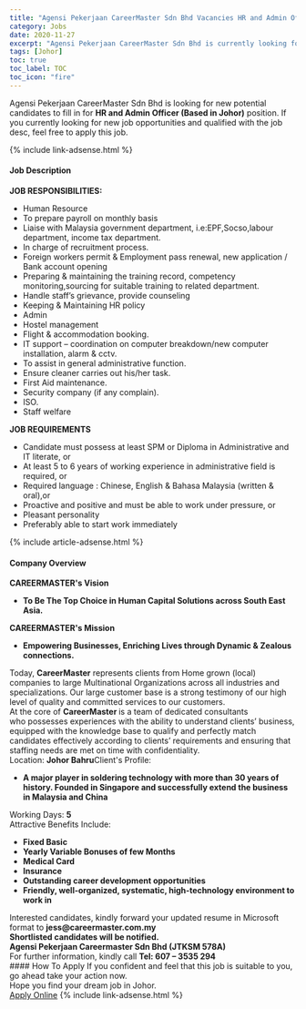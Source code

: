 ```yaml
---
title: "Agensi Pekerjaan CareerMaster Sdn Bhd Vacancies HR and Admin Officer (Based in Johor)" 
category: Jobs 
date: 2020-11-27 
excerpt: "Agensi Pekerjaan CareerMaster Sdn Bhd is currently looking for suitable person to fill in the HR and Admin Officer (Based in Johor) which positioned at Johor" 
tags: [Johor] 
toc: true 
toc_label: TOC 
toc_icon: "fire" 
--- 
```


<p>Agensi Pekerjaan CareerMaster Sdn Bhd is looking for new potential candidates to fill in for <b>HR and Admin Officer (Based in Johor)</b> position. If you currently looking for new job opportunities and qualified with the job desc, feel free to apply this job.
</p>{% include link-adsense.html %} 
<div><div><div><h4>Job Description</h4></div></div><div><div><span><div><div><strong>JOB RESPONSIBILITIES:</strong></div><ul><li>Human Resource</li><li>To prepare payroll on monthly basis&#160;</li><li>Liaise with Malaysia government department, i.e:EPF,Socso,labour department, income tax department.</li><li>In charge of recruitment process.</li><li>Foreign workers permit &amp; Employment pass renewal, new application / Bank account opening</li><li>Preparing &amp; maintaining the training record, competency monitoring,sourcing for suitable training to related department.</li><li>Handle staff&#8217;s grievance, provide counseling</li><li>Keeping &amp; Maintaining HR policy</li><li>Admin</li><li>Hostel management</li><li>Flight &amp; accommodation booking.</li><li>IT support &#8211; coordination on computer breakdown/new computer installation, alarm &amp; cctv.</li><li>To assist in general administrative function.</li><li>Ensure cleaner carries out his/her task.</li><li>First Aid maintenance.</li><li>Security company (if any complain).</li><li>ISO.</li><li>Staff welfare&#160;</li></ul><div><strong>JOB REQUIREMENTS</strong></div><ul><li>Candidate must possess at least SPM or Diploma in Administrative and IT literate, or</li><li>At least 5 to 6 years of working experience in administrative field is required, or</li><li>Required language : Chinese, English &amp; Bahasa Malaysia (written &amp; oral),or</li><li>Proactive and positive and must be able to work under pressure, or</li><li>Pleasant personality</li><li>Preferably able to start work immediately</li></ul></div></span></div></div></div> 
{% include article-adsense.html %} 
<div><div><div><h4>Company Overview</h4></div></div><div><div><span><div><div><div><strong>CAREERMASTER's&#160;</strong><strong>V</strong><strong>ision</strong></div><ul><li><strong>To Be The Top Choice in Human Capital Solutions across South East Asia.</strong></li></ul><div><strong>CAREERMASTER's Mission</strong></div><ul><li><strong>Empowering Businesses, Enriching Lives through Dynamic &amp; Zealous connections.</strong></li></ul><div>Today, <strong>CareerMaster</strong> represents clients from Home grown (local) companies to large Multinational Organizations across all industries&#160;and specializations. Our large customer base is a strong testimony of our high level of quality and committed services to our customers.</div><div>At the core of <strong>CareerMaster </strong>is a team of dedicated consultants who&#160;possesses experiences with the ability&#160;to understand clients&#8217; business, equipped with the knowledge base to qualify and perfectly match candidates effectively according to clients&#8217; requirements and ensuring that staffing needs are met on time with confidentiality.&#160;</div></div><div>Location: <strong>Johor Bahru</strong>Client's Profile:<ul><li><strong>A major player in soldering technology with more than 30 years of history. Founded in Singapore and successfully extend the business in Malaysia and China</strong></li></ul><div>Working Days: <strong>5</strong></div>Attractive Benefits Include:<ul><li><strong>Fixed Basic</strong></li><li><strong>Yearly Variable Bonuses of few Months</strong></li><li><strong>Medical Card</strong></li><li><strong>Insurance</strong></li><li><strong>Outstanding career development opportunities</strong></li><li><strong>Friendly, well-organized, systematic, high-technology environment to work in</strong></li></ul></div><div>Interested candidates, kindly forward your updated resume in Microsoft format to <strong>jess@careermaster.com.my</strong><div><strong>Shortlisted candidates will be notified.</strong></div><strong>Agensi Pekerjaan Careermaster Sdn Bhd (JTKSM 578A)</strong><br>For further information, kindly call <strong>Tel: 607 &#8211; 3535 294</strong></div></div></span></div></div></div> 
#### How To Apply 
If you confident and feel that this job is suitable to you, go ahead take your action now. <br/> 
Hope you find your dream job in Johor. <br/> 
<a href="https://www.jobstreet.com.my/en/job/hr-and-admin-officer-based-in-johor-4431761?jobId=jobstreet-my-job-4431761&sectionRank=23&token=0~ac4f422c-efb1-4b49-bc7a-95b0ba7da1f2&fr=SRP%20View%20In%20New%20Ta" class="btn btn--info" target="_blank" rel="nofollow noopenner">Apply Online</a> 
{% include link-adsense.html %} 
